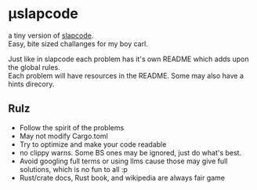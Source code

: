 # µslapcode
a tiny version of [slapcode](https://github.com/slbsh/slapcode).  
Easy, bite sized challanges for my boy carl.  

Just like in slapcode each problem has it's own README which adds upon the global rules.  
Each problem will have resources in the README. Some may also have a hints direcory.

## Rulz
- Follow the spirit of the problems
- May not modify Cargo.toml
- Try to optimize and make your code readable
- no clippy warns. Some BS ones may be ignored, just do what's best.
- Avoid googling full terms or using llms cause those may give full solutions, which is no fun to all :p
- Rust/crate docs, Rust book, and wikipedia are always fair game
